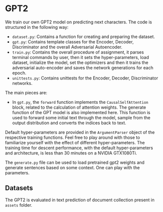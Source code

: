 # GPT2

We  train our own GPT2 model on predicting next characters. The code is structured in the following way:
* `dataset.py`: Contains a function for creating and preparing the dataset.
* `gpt.py`: Contains template classes for the Encoder, Decoder, Discriminator and the overall Adversarial Autoencoder.
* `train.py`: Contains the overall procedure of assignment, it parses terminal commands by user, then it sets the hyper-parameters, load dataset, initialize the model, set the optimizers and then
  it trains the adversarial auto-encoder and saves the network generations for each epoch.   
* `unittests.py`: Contains unittests for the Encoder, Decoder, Discriminator networks. 

The main pieces are:
* In `gpt.py`, the `forward` function implements the `CausalSelfAttention` block, related to the calculation of attention weights. The generate function of the GPT model is also implemented here. This function is used to forward some initial text through the model, sample from the output distribution and converts the indices back to text.
  
Default hyper-parameters are provided in the `ArgumentParser` object of the respective training functions. Feel free to play around with those to familiarize yourself with the effect of different hyper-parameters. 
The training time for descent performance, with the default hyper-parameters and architecture, is less than 30 minutes on a NVIDIA GTX1080Ti.

The `generate.py` file can be used to load pretrained gpt2 weights and generate sentences based on some context. One can play with the parameters.

## Datasets
The GPT2 is evaluated in text prediction of document collection present in `assets` folder.